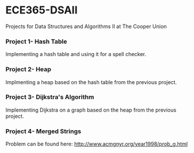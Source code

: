 # ECE365-DSAII
Projects for Data Structures and Algorithms II at The Cooper Union

### Project 1- Hash Table
Implementing a hash table and using it for a spell checker.

### Project 2- Heap
Implmenting a heap based on the hash table from the previous project.

### Project 3- Dijkstra's Algorithm
Implementing Dijkstra on a graph based on the heap from the previous project.

### Project 4- Merged Strings
Problem can be found here: http://www.acmgnyr.org/year1998/prob_g.html
